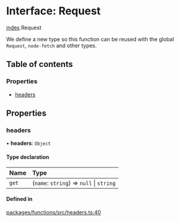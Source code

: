 # Interface: Request

[index](../modules/index.md).Request

We define a new type so this function can be reused with
the global `Request`, `node-fetch` and other types.

## Table of contents

### Properties

- [headers](index.Request.md#headers)

## Properties

### headers

• **headers**: `Object`

#### Type declaration

| Name  | Type                                     |
| :---- | :--------------------------------------- |
| `get` | (`name`: `string`) => `null` \| `string` |

#### Defined in

[packages/functions/src/headers.ts:40](https://github.com/mag-Ss/vercel/blob/main/packages/functions/src/headers.ts#L40)
